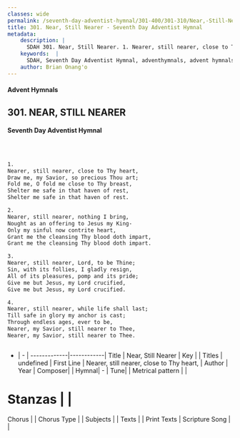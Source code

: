 ```yaml
---
classes: wide
permalink: /seventh-day-adventist-hymnal/301-400/301-310/Near,-Still-Nearer/
title: 301. Near, Still Nearer - Seventh Day Adventist Hymnal
metadata:
    description: |
      SDAH 301. Near, Still Nearer. 1. Nearer, still nearer, close to Thy heart, Draw me, my Savior, so precious Thou art; Fold me, O fold me close to Thy breast, Shelter me safe in that haven of rest, Shelter me safe in that haven of rest.
    keywords:  |
      SDAH, Seventh Day Adventist Hymnal, adventhymnals, advent hymnals, Near, Still Nearer, Nearer, still nearer, close to Thy heart, 
    author: Brian Onang'o
---
```


#### Advent Hymnals
## 301. NEAR, STILL NEARER
#### Seventh Day Adventist Hymnal

```txt



1.
Nearer, still nearer, close to Thy heart,
Draw me, my Savior, so precious Thou art;
Fold me, O fold me close to Thy breast,
Shelter me safe in that haven of rest,
Shelter me safe in that haven of rest.

2.
Nearer, still nearer, nothing I bring,
Nought as an offering to Jesus my King-
Only my sinful now contrite heart,
Grant me the cleansing Thy blood doth impart,
Grant me the cleansing Thy blood doth impart.

3.
Nearer, still nearer, Lord, to be Thine;
Sin, with its follies, I gladly resign,
All of its pleasures, pomp and its pride;
Give me but Jesus, my Lord crucified,
Give me but Jesus, my Lord crucified.

4.
Nearer, still nearer, while life shall last;
Till safe in glory my anchor is cast;
Through endless ages, ever to be,
Nearer, my Savior, still nearer to Thee,
Nearer, my Savior, still nearer to Thee.



```

- |   -  |
-------------|------------|
Title | Near, Still Nearer |
Key |  |
Titles | undefined |
First Line | Nearer, still nearer, close to Thy heart, |
Author | 
Year | 
Composer|  |
Hymnal|  - |
Tune|  |
Metrical pattern | |
# Stanzas |  |
Chorus |  |
Chorus Type |  |
Subjects |  |
Texts |  |
Print Texts | 
Scripture Song |  |
  
